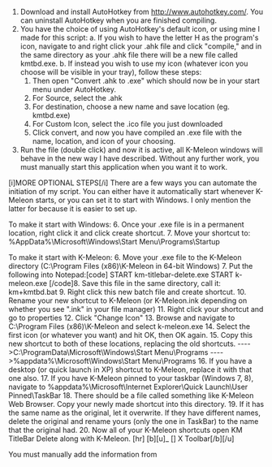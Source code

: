 
1. Download and install AutoHotkey from http://www.autohotkey.com/. You can uninstall AutoHotkey when you are finished compiling.
2. You have the choice of using AutoHotkey's default icon, or using mine I made for this script:
  a. If you wish to have the letter H as the program's icon, navigate to and right click your .ahk file and click "compile," and in the same directory as your .ahk file there will be a new file called kmtbd.exe.
  b. If instead you wish to use my icon (whatever icon you choose will be visible in your tray), follow these steps: 
    1. Then open "Convert .ahk to .exe" which should now be in your start menu under AutoHotkey.
    2. For Source, select the .ahk
    3. For destination, choose a new name and save location (eg. kmtbd.exe)
    4. For Custom Icon, select the .ico file you just downloaded
    5. Click convert, and now you have compiled an .exe file with the name, location, and icon of your choosing.
3. Run the file (double click) and now it is active, all K-Meleon windows will behave in the new way I have described. Without any further work, you must manually start this application when you want it to work.

[i]MORE OPTIONAL STEPS[/i]
There are a few ways you can automate the initiation of my script. You can either have it automatically start whenever K-Meleon starts, or you can set it to start with Windows. I only mention the latter for because it is easier to set up.

To make it start with Windows:
6. Once your .exe file is in a permanent location, right click it and click create shortcut.
7. Move your shortcut to: %AppData%\Microsoft\Windows\Start Menu\Programs\Startup

To make it start with K-Meleon:
6. Move your .exe file to the K-Meleon directory (C:\Program Files (x86)\K-Meleon in 64-bit Windows)
7. Put the following into Notepad:[code]
START km-titlebar-delete.exe
START k-meleon.exe
[/code]8. Save this file in the same directory, call it: km+kmtbd.bat
9. Right click this new batch file and create shortcut.
10. Rename your new shortcut to K-Meleon (or K-Meleon.ink depending on whether you see ".ink" in your file manager)
11. Right click your shortcut and go to properties
12. Click "Change Icon"
13. Browse and navigate to C:\Program Files (x86)\K-Meleon and select k-meleon.exe
14. Select the first icon (or whatever you want) and hit OK, then OK again.
15. Copy this new shortcut to both of these locations, replacing the old shortcuts.
---->C:\ProgramData\Microsoft\Windows\Start Menu\Programs
---->%appdata%\Microsoft\Windows\Start Menu\Programs
16. If you have a desktop (or quick launch in XP) shortcut to K-Meleon, replace it with that one also.
17. If you have K-Meleon pinned to your taskbar (Windows 7, 8), navigate to %appdata%\Microsoft\Internet Explorer\Quick Launch\User Pinned\TaskBar
18. There should be a file called something like K-Meleon Web Browser. Copy your newly made shortcut into this directory.
19. If it has the same name as the original, let it overwrite. If they have different names, delete the original and rename yours (only the one in TaskBar) to the name that the original had.
20. Now all of your K-Meleon shortcuts open KM TitleBar Delete along with K-Meleon.
[hr]
[b][u]_ [] X Toolbar[/b][/u]

You must manually add the information from 
